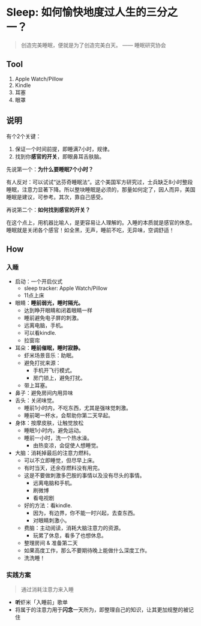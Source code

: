 # Sleep: 如何愉快地度过人生的三分之一？

> 创造完美睡眠，便就是为了创造完美白天。 —— 睡眠研究协会

## Tool 

1. Apple Watch/Pillow
1. Kindle 
1. 耳塞
2. 眼罩

## 说明

有个2个关键：

1. 保证一个时间前提，即睡满7小时，规律。 
1. 找到你**感官的开关**，即眼鼻耳舌肤脑。

先说第一个：**为什么要睡眠7个小时？**

有人反对：可以试试“达芬奇睡眠法“。这个美国军方研究过，士兵缺乏8小时整段睡眠，注意力显著下降。所以整块睡眠是必须的，那量如何定了，因人而异，美国睡眠是建议，可参考。其次，靠自己感受。

再说第二个：**如何找到感官的开关？**

在这个点上，用机器比喻人，是更容易让人理解的。入睡的本质就是感官的休息。
睡眠就是关闭各个感官！如全黑，无声，睡前不吃，无异味，空调舒适！

## How 

### 入睡 

* 启动：一个开启仪式 
	* sleep tracker: Apple Watch/Pillow 
	* 11点上床
* 眼睛：**睡前弱光，睡时隔光。**
	* 达到睁开眼睛和闭着眼睛一样
	* 睡前避免电子屏的刺激。
	* 远离电脑，手机。
	* 可以看kindle.
	* 拉窗帘
* 耳朵：**睡前催眠，睡时寂静。**
	* 虾米场景音乐：助眠。
	* 避免打扰来源：
		* 手机开飞行模式。
		* 房门锁上，避免打扰。
	* 带上耳塞。
* 鼻子：避免房间内用异味
* 舌头：关闭味觉。
	* 睡前1小时内，不吃东西，尤其是强味觉刺激。
	* 睡前喝一杯水，会帮助你第二天早起。
* 身体：按摩皮肤，让触觉放松
	* 睡眠1小时内，避免运动。
	* 睡前一小时，洗一个热水澡。
		* 由热变凉，会促使人想睡觉。
* 大脑：消耗掉最后的注意力燃料。
	* 可以不立即睡觉，但尽早上床。
	* 有时当天，还余存燃料没有用完。
	* 这是不要做刺激多巴胺的事情以及没有尽头的事情。
		* 远离电脑和手机。
		* 刷微博
		* 看电视剧
	* 好的方法：看kindle.
		* 因为，有边界，你不能一时兴起，去查东西。
		* 对眼睛刺激小。
	* 费脑：主动阅读，消耗大脑注意力的资源。
		* 玩累了休息，看多了也想休息。
	* 整理房间 & 准备第二天
	* 如果高度工作，那么不要期待晚上能做什么深度工作。
	* 洗洗睡！

### 实践方案

> 通过消耗注意力来入睡

* **听**虾米「入睡前」歌单
* 将属于的注意力用于**闪念**一天所为，即整理自己的知识，让其更加规整的被记住


	